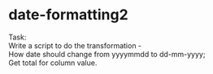 # date-formatting2
Task:  
Write a script to do the transformation -  
  How date should change from yyyymmdd to dd-mm-yyyy;  
  Get total for column value.
